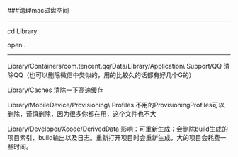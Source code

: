 


###清理mac磁盘空间
***

cd Library

open .

***

Library/Containers/com.tencent.qq/Data/Library/Application\ Support/QQ
清除QQ（也可以删除微信中类似的，用的比较久的话都有好几个G的）


Library/Caches
清除一下高速缓存


Library/MobileDevice/Provisioning\ Profiles
不用的ProvisioningProfiles可以删除，谨慎删除，因为很多你都在用，这个文件也不大


Library/Developer/Xcode/DerivedData
影响：可重新生成；会删除build生成的项目索引、build输出以及日志。重新打开项目时会重新生成，大的项目会耗费一些时间。